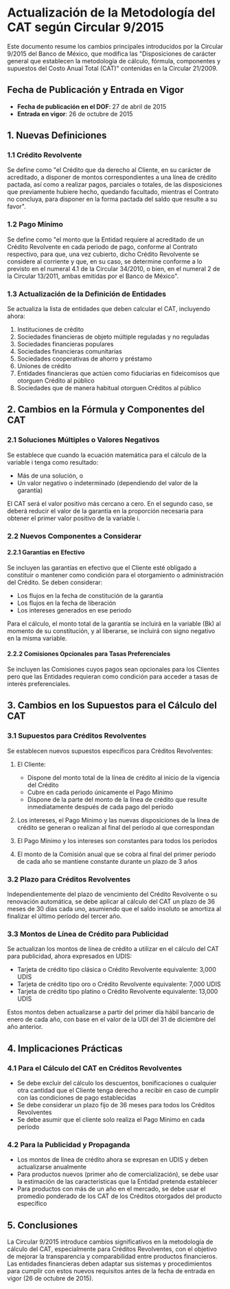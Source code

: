 # Actualización de la Metodología del CAT según Circular 9/2015

Este documento resume los cambios principales introducidos por la Circular 9/2015 del Banco de México, que modifica las "Disposiciones de carácter general que establecen la metodología de cálculo, fórmula, componentes y supuestos del Costo Anual Total (CAT)" contenidas en la Circular 21/2009.

## Fecha de Publicación y Entrada en Vigor

- **Fecha de publicación en el DOF**: 27 de abril de 2015
- **Entrada en vigor**: 26 de octubre de 2015

## 1. Nuevas Definiciones

### 1.1 Crédito Revolvente

Se define como "el Crédito que da derecho al Cliente, en su carácter de acreditado, a disponer de montos correspondientes a una línea de crédito pactada, así como a realizar pagos, parciales o totales, de las disposiciones que previamente hubiere hecho, quedando facultado, mientras el Contrato no concluya, para disponer en la forma pactada del saldo que resulte a su favor".

### 1.2 Pago Mínimo

Se define como "el monto que la Entidad requiere al acreditado de un Crédito Revolvente en cada periodo de pago, conforme al Contrato respectivo, para que, una vez cubierto, dicho Crédito Revolvente se considere al corriente y que, en su caso, se determine conforme a lo previsto en el numeral 4.1 de la Circular 34/2010, o bien, en el numeral 2 de la Circular 13/2011, ambas emitidas por el Banco de México".

### 1.3 Actualización de la Definición de Entidades

Se actualiza la lista de entidades que deben calcular el CAT, incluyendo ahora:
1. Instituciones de crédito
2. Sociedades financieras de objeto múltiple reguladas y no reguladas
3. Sociedades financieras populares
4. Sociedades financieras comunitarias
5. Sociedades cooperativas de ahorro y préstamo
6. Uniones de crédito
7. Entidades financieras que actúen como fiduciarias en fideicomisos que otorguen Crédito al público
8. Sociedades que de manera habitual otorguen Créditos al público

## 2. Cambios en la Fórmula y Componentes del CAT

### 2.1 Soluciones Múltiples o Valores Negativos

Se establece que cuando la ecuación matemática para el cálculo de la variable i tenga como resultado:
- Más de una solución, o
- Un valor negativo o indeterminado (dependiendo del valor de la garantía)

El CAT será el valor positivo más cercano a cero. En el segundo caso, se deberá reducir el valor de la garantía en la proporción necesaria para obtener el primer valor positivo de la variable i.

### 2.2 Nuevos Componentes a Considerar

#### 2.2.1 Garantías en Efectivo

Se incluyen las garantías en efectivo que el Cliente esté obligado a constituir o mantener como condición para el otorgamiento o administración del Crédito. Se deben considerar:
- Los flujos en la fecha de constitución de la garantía
- Los flujos en la fecha de liberación
- Los intereses generados en ese periodo

Para el cálculo, el monto total de la garantía se incluirá en la variable (Bk) al momento de su constitución, y al liberarse, se incluirá con signo negativo en la misma variable.

#### 2.2.2 Comisiones Opcionales para Tasas Preferenciales

Se incluyen las Comisiones cuyos pagos sean opcionales para los Clientes pero que las Entidades requieran como condición para acceder a tasas de interés preferenciales.

## 3. Cambios en los Supuestos para el Cálculo del CAT

### 3.1 Supuestos para Créditos Revolventes

Se establecen nuevos supuestos específicos para Créditos Revolventes:

1. El Cliente:
   - Dispone del monto total de la línea de crédito al inicio de la vigencia del Crédito
   - Cubre en cada periodo únicamente el Pago Mínimo
   - Dispone de la parte del monto de la línea de crédito que resulte inmediatamente después de cada pago del período

2. Los intereses, el Pago Mínimo y las nuevas disposiciones de la línea de crédito se generan o realizan al final del período al que correspondan

3. El Pago Mínimo y los intereses son constantes para todos los períodos

4. El monto de la Comisión anual que se cobra al final del primer periodo de cada año se mantiene constante durante un plazo de 3 años

### 3.2 Plazo para Créditos Revolventes

Independientemente del plazo de vencimiento del Crédito Revolvente o su renovación automática, se debe aplicar al cálculo del CAT un plazo de 36 meses de 30 días cada uno, asumiendo que el saldo insoluto se amortiza al finalizar el último período del tercer año.

### 3.3 Montos de Línea de Crédito para Publicidad

Se actualizan los montos de línea de crédito a utilizar en el cálculo del CAT para publicidad, ahora expresados en UDIS:

- Tarjeta de crédito tipo clásica o Crédito Revolvente equivalente: 3,000 UDIS
- Tarjeta de crédito tipo oro o Crédito Revolvente equivalente: 7,000 UDIS
- Tarjeta de crédito tipo platino o Crédito Revolvente equivalente: 13,000 UDIS

Estos montos deben actualizarse a partir del primer día hábil bancario de enero de cada año, con base en el valor de la UDI del 31 de diciembre del año anterior.

## 4. Implicaciones Prácticas

### 4.1 Para el Cálculo del CAT en Créditos Revolventes

- Se debe excluir del cálculo los descuentos, bonificaciones o cualquier otra cantidad que el Cliente tenga derecho a recibir en caso de cumplir con las condiciones de pago establecidas
- Se debe considerar un plazo fijo de 36 meses para todos los Créditos Revolventes
- Se debe asumir que el cliente solo realiza el Pago Mínimo en cada período

### 4.2 Para la Publicidad y Propaganda

- Los montos de línea de crédito ahora se expresan en UDIS y deben actualizarse anualmente
- Para productos nuevos (primer año de comercialización), se debe usar la estimación de las características que la Entidad pretenda establecer
- Para productos con más de un año en el mercado, se debe usar el promedio ponderado de los CAT de los Créditos otorgados del producto específico

## 5. Conclusiones

La Circular 9/2015 introduce cambios significativos en la metodología de cálculo del CAT, especialmente para Créditos Revolventes, con el objetivo de mejorar la transparencia y comparabilidad entre productos financieros. Las entidades financieras deben adaptar sus sistemas y procedimientos para cumplir con estos nuevos requisitos antes de la fecha de entrada en vigor (26 de octubre de 2015).